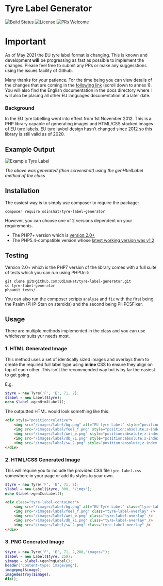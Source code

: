 # Tyre Label Generator

[![Build Status](https://travis-ci.org/OdinsHat/tyre-label-generator.svg?branch=master)](https://travis-ci.org/OdinsHat/tyre-label-generator) [![License](https://img.shields.io/badge/License-BSD%203--Clause-blue.svg)](https://opensource.org/licenses/BSD-3-Clause) [![PRs Welcome](https://img.shields.io/badge/PRs-welcome-brightgreen.svg?style=flat-square)](http://makeapullrequest.com)

# Important

As of May 2021 the EU tyre label format is changing. This is known and development **will** be progressing as fast as possible to implement the changes. Please feel free to submit any PRs or make any suggesstions using the issues facility of Github.

Many thanks for your patience. For the time being you can view details of the changes that are coming in the [following link](https://eur-lex.europa.eu/legal-content/EN/TXT/?uri=CELEX:32020R0740) (scroll down to annex 1). You will also find the English documentation in the docs directory where I will also be placing all other EU languages documentation at a later date.

### Background

In the EU tyre labelling went into effect from 1st November 2012. This is a PHP library capable of generating images and HTML/CSS stacked images of EU tyre labels. EU tyre lavbel design hasn't changed since 2012 so this library is still valid as of 2020.

## Example Output

![Example Tyre Label](https://raw.githubusercontent.com/OdinsHat/tyre-label-generator/master/images/tyre-label-ex.png)

_The above was generated (then screenshot) using the genHtmlLabel method of the class_

## Installation

The easiest way is to simply use composer to require the package:

```composer require odinshat/tyre-label-generator```

However, you can choose one of 2 versions dependent on your requirements. 

* The PHP7+ version which is [version 2.0+](https://github.com/OdinsHat/tyre-label-generator/tree/v2.0.0) 
* The PHP5.4-compatible version whose [latest working version was v1.2](https://github.com/OdinsHat/tyre-label-generator/tree/v1.2)

## Testing

Version 2.0+ which is the PHP7 version of the library comes with a full suite of tests which you can run using PHPUnit:

```
git clone git@github.com:OdinsHat/tyre-label-generator.git
cd tyre-label-generator
phpunit tests/
```

You can also run the composer scripts `analyze` and `fix` with the first being the Psalm (PHP-Stan on steroids) 
and the second being PHPCSFixer.

## Usage

There are multiple methods implemented in the class and you can use whichever suits yur needs most.

### 1. HTML Generated Image
This method uses a set of identically sized images and overlays them to create
the required full label type using **inline** CSS to ensure they align on top
of each other. This isn't the recommended way but is by far the easiest to get
going.

E.g.

```php
$tyre = new Tyre('F', 'E', 71, 2);
$label = new Label($tyre);
echo $label->genHtmlLabel();
```

The outputted HTML would look something like this:

```html
<div style="position:relative">
    <img src="/images/label/bg.png" alt="EU tyre Label" style="position:relative; z-index:0;" />
    <img src="/images/label/fuel_f.png" style="position:absolute;z-index:1" />
    <img src="/images/label/wet_e.png" style="position:absolute;z-index:1" />
    <img src="/images/label/db_71.png" style="position:absolute;z-index:1" />
    <img src="/images/label/sw_2.png" style="position:absolute;z-index:1" />
</div>
```

### 2. HTML/CSS Generated Image

This will require you to include the provided CSS file ```tyre-label.css```
somewhere in your page or add its styles to your own.

```php
$tyre = new Tyre('F', 'E', 71, 2);
$label = new Label($tyre, 300, '/imgs');
echo $label->genCssLabel();
```

```html
<div class="tyre-label-container">
    <img src="/images/label/bg.png" alt="EU Tyre Label" class="tyre-label-base" />
    <img src="/images/label/fuel_f.png" class="tyre-label-overlay" />
    <img src="/images/label/wet_e.png" class="tyre-label-overlay" />
    <img src="/images/label/db_71.png" class="tyre-label-overlay" />
    <img src="/images/label/sw_2.png" class="tyre-label-overlay" />
</div>
```

### 3. PNG Generated Image

```php
$tyre = new Tyre('F', 'E', 71, 2,280,"images/");
$label = new Label($tyre, 250); 
$image = $label->genPngLabel();
header('Content-type: image/png');
imagepng($image);
imagedestroy($image);
die();
```
